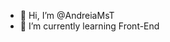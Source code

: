 - 👋 Hi, I’m @AndreiaMsT
- 🌱 I’m currently learning Front-End
<!---
-  👀 I’m interested in ..
- 💞️ I’m looking to collaborate on ...
- 📫 How to reach me ...
--->

<!---
AndreiaMsT/AndreiaMsT is a ✨ special ✨ repository because its `README.md` (this file) appears on your GitHub profile.
You can click the Preview link to take a look at your changes.
--->
